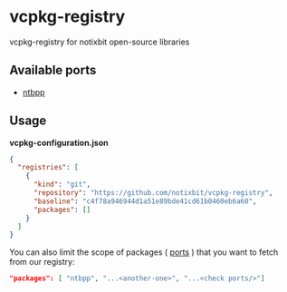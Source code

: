 # vcpkg-registry
vcpkg-registry for notixbit open-source libraries

## Available ports

- [ntbpp](https://github.com/notixbit/ntbpp)

## Usage

**vcpkg-configuration.json**

```json
{
  "registries": [
    {
      "kind": "git",
      "repository": "https://github.com/notixbit/vcpkg-registry",
      "baseline": "c4f78a946944d1a51e89bde41cd61b0460eb6a60",
      "packages": []
    }
  ]
}
```

You can also limit the scope of packages ( [ports](ports) ) that you want to fetch from our registry:

```json
"packages": [ "ntbpp", "...<another-one>", "...<check ports/>"]
```
